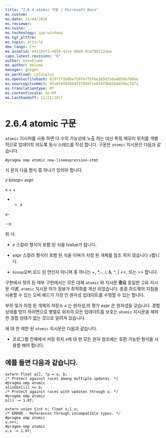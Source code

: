 ```yaml
---
title: "2.6.4 atomic 구문 | Microsoft Docs"
ms.custom: 
ms.date: 11/04/2016
ms.reviewer: 
ms.suite: 
ms.technology: cpp-windows
ms.tgt_pltfrm: 
ms.topic: article
dev_langs: C++
ms.assetid: e4232ef1-4058-42ce-9de0-0ca788312aba
caps.latest.revision: "6"
author: mikeblome
ms.author: mblome
manager: ghogen
ms.workload: cplusplus
ms.openlocfilehash: 629fff5b0bef507b775fbe1b5bfabadd50b790be
ms.sourcegitcommit: 8fa8fdf0fbb4f57950f1e8f4f9b81b4d39ec7d7a
ms.translationtype: MT
ms.contentlocale: ko-KR
ms.lasthandoff: 12/21/2017
---
```

# <a name="264-atomic-construct"></a>2.6.4 atomic 구문
`atomic` 지시어를 사용 하면 다 수의 가능성에 노출 하는 대신 특정 메모리 위치를 개별적으로 업데이트 되도록 동시 스레드를 작성 합니다. 구문은 `atomic` 지시문은 다음과 같습니다.  
  
```  
#pragma omp atomic new-lineexpression-stmt  
```  
  
 식 문의 다음 형식 중 하나가 있어야 합니다.  
  
 *x binop*= *expr*  
  
 x + +  
  
 + + x  
  
 x-  
  
 --x  
  
 위 식:  
  
-   *x* 스칼라 형식이 포함 된 식을 lvalue가 됩니다.  
  
-   *expr* 스칼라 형식이 포함 된 식을 이며가 지정 된 개체를 참조 하지 않습니다 *x*합니다.  
  
-   `binop`오버 로드 된 연산자 아니며 중 하나는 +, *,-, /, &, ^, &#124; <\<, 또는 >> 합니다.  
  
 구현에서 정의 된 여부 구현에서는 모든 대체 `atomic` 와 지시문 **중요** 동일한 고유 지시문 *이름*, `atomic` 지시문 허가 정보가 최적화를 개선 되었습니다. 종종 하드웨어 지침을 사용할 수 있는 오버 헤드가 가장 인 원자성 업데이트를 수행할 수 있는 합니다.  
  
 부하 및가 지정 된 개체의 저장소 *x* 는 원자성;의 평가 *expr* 은 원자성을 갖습니다. 경합 상태를 방지 하려면으로 병렬로 위치의 모든 업데이트를 보호는 `atomic` 지시문을 제외한 경합 상태가 없는 것으로 알려져 있습니다.  
  
 에 대 한 제한 된 `atomic` 지시문은 다음과 같습니다.  
  
-   프로그램 전체에서 저장 위치 x에 대 한 모든 원자 참조에는 호환 가능한 형식을 사용할 해야 합니다.  
  
## <a name="examples"></a>예를 들면 다음과 같습니다.  
  
```  
extern float a[], *p = a, b;  
/* Protect against races among multiple updates. */  
#pragma omp atomic  
a[index[i]] += b;  
/* Protect against races with updates through a. */  
#pragma omp atomic  
p[i] -= 1.0f;  
  
extern union {int n; float x;} u;  
/* ERROR - References through incompatible types. */  
#pragma omp atomic  
u.n++;  
#pragma omp atomic  
u.x -= 1.0f;  
```